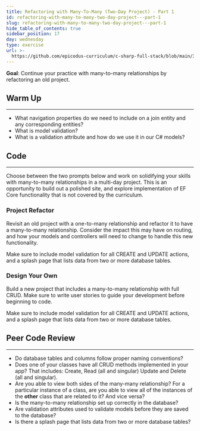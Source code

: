 ```yaml
---
title: Refactoring with Many-To-Many (Two-Day Project) - Part 1
id: refactoring-with-many-to-many-two-day-project---part-1
slug: refactoring-with-many-to-many-two-day-project---part-1
hide_table_of_contents: true
sidebar_position: 17
day: wednesday
type: exercise
url: >-
  https://github.com/epicodus-curriculum/c-sharp-full-stack/blob/main/3a_classwork_refactoring_with_many_to_many.md
---
```


**Goal**: Continue your practice with many-to-many relationships by refactoring an old project. 

## Warm Up
---

* What navigation properties do we need to include on a join entity and any corresponding entities?
* What is model validation?
* What is a validation attribute and how do we use it in our C# models?

## Code
---

Choose between the two prompts below and work on solidifying your skills with many-to-many relationships in a multi-day project. This is an opportunity to build out a polished site, and explore implementation of EF Core functionality that is not covered by the curriculum.

### Project Refactor

Revisit an old project with a one-to-many relationship and refactor it to have a many-to-many relationship. Consider the impact this may have on routing, and how your models and controllers will need to change to handle this new functionality. 

Make sure to include model validation for all CREATE and UPDATE actions, and a splash page that lists data from two or more database tables.

### Design Your Own

Build a new project that includes a many-to-many relationship with full CRUD. Make sure to write user stories to guide your development before beginning to code.

Make sure to include model validation for all CREATE and UPDATE actions, and a splash page that lists data from two or more database tables.

## Peer Code Review
---

* Do database tables and columns follow proper naming conventions?
* Does one of your classes have all CRUD methods implemented in your app? That includes: Create, Read (all and singular) Update and Delete (all and singular).
* Are you able to view both sides of the many-many relationship? For a particular instance of a class, are you able to view all of the instances of the **other** class that are related to it? And vice versa?
* Is the many-to-many relationship set up correctly in the database?
* Are validation attributes used to validate models before they are saved to the database?
* Is there a splash page that lists data from two or more database tables?
